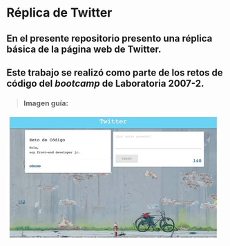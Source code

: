 # **Réplica de Twitter**

## En el presente repositorio presento una réplica básica de la página web de Twitter.

## Este trabajo se realizó como parte de los retos de código del *bootcamp* de **Laboratoria** 2007-2.

 >### Imagen guía:
 

 ![Sin titulo](assets/images/twitterLab.JPG)